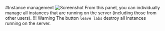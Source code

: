 #Instance management
![Screenshot](/images/Administrator/Instance_Overview.png)
From this panel, you can individually manage all instances that are running on the server (including those from other users).
!!! Warning
    The button `leave labs` destroy all instances running on the server.

